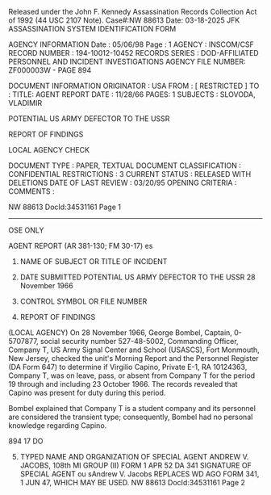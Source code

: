 Released under the John F. Kennedy
Assassination Records Collection Act of
1992 (44 USC 2107 Note). Case#:NW
88613 Date: 03-18-2025
JFK ASSASSINATION SYSTEM
IDENTIFICATION FORM

AGENCY INFORMATION
Date : 05/06/98
Page : 1
AGENCY : INSCOM/CSF
RECORD NUMBER : 194-10012-10452
RECORDS SERIES : DOD-AFFILIATED PERSONNEL AND INCIDENT INVESTIGATIONS
AGENCY FILE NUMBER: ZF000003W - PAGE 894

DOCUMENT INFORMATION
ORIGINATOR : USA
FROM : [ RESTRICTED ]
TO :
TITLE: AGENT REPORT
DATE : 11/28/66
PAGES: 1
SUBJECTS : SLOVODA, VLADIMIR

POTENTIAL US ARMY DEFECTOR TO THE USSR

REPORT OF FINDINGS

LOCAL AGENCY CHECK

DOCUMENT TYPE : PAPER, TEXTUAL DOCUMENT
CLASSIFICATION : CONFIDENTIAL
RESTRICTIONS : 3
CURRENT STATUS : RELEASED WITH DELETIONS
DATE OF LAST REVIEW : 03/20/95
OPENING CRITERIA :
COMMENTS :

NW 88613 DocId:34531161 Page 1

***

OSE ONLY

AGENT REPORT
(AR 381-130; FM 30-17)
es
1. NAME OF SUBJECT OR TITLE OF INCIDENT
2. DATE SUBMITTED
POTENTIAL US ARMY DEFECTOR TO THE USSR
28 November 1966
3. CONTROL SYMBOL OR FILE NUMBER

4. REPORT OF FINDINGS

(LOCAL AGENCY) On 28 November 1966, George Bombel, Captain, 0-5707877,
social security number 527-48-5002, Commanding Officer, Company T, US Army
Signal Center and School (USASCS), Fort Monmouth, New Jersey, checked the unit's
Morning Report and the Personnel Register (DA Form 647) to determine if Virgilio
Capino, Private E-1, RA 10124363, Company T, was on leave, pass, or absent from
Company T for the period 19 through and including 23 October 1966. The records
revealed that Capino was present for duty during this period.

Bombel explained that Company T is a student company and its personnel
are considered the transient type; consequently, Bombel had no personal knowledge
regarding Capino.

894
17
DO

5. TYPED NAME AND ORGANIZATION OF SPECIAL AGENT
ANDREW V. JACOBS, 108th MI GROUP (II)
FORM
1 APR 52
DA 341
SIGNATURE OF SPECIAL AGENT
ou
sAndrew V. Jacobs
REPLACES WD AGO FORM 341, 1 JUN 47, WHICH MAY BE USED.
NW 88613 DocId:34531161 Page 2
